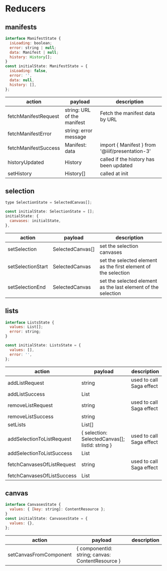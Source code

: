 # Reducers

## manifests

```javascript
interface ManifestState {
  isLoading: boolean;
  error: string | null;
  data: Manifest | null;
  history: History[];
}
const initialState: ManifestState = {
  isLoading: false,
  error: '',
  data: null,
  history: [],
};
```

| action               | payload                     | description                                     |
| -------------------- | --------------------------- | ----------------------------------------------- |
| fetchManifestRequest | string: URL of the manifest | Fetch the manifest data by URL                  |
| fetchManifestError   | string: error message       |
| fetchManifestSuccess | Manifest: data              | import { Manifest } from '@iiif/presentation-3' |
| historyUpdated       | History                     | called if the history has been updated          |
| setHistory           | History[]                   | called at init                                  |

## selection

```javascript
type SelectionState = SelectedCanvas[];

const initialState: SelectionState = [];
initialState: {
  canvases: initialState,
},
```

| action            | payload          | description                                                    |
| ----------------- | ---------------- | -------------------------------------------------------------- |
| setSelection      | SelectedCanvas[] | set the selection canvases                                     |
| setSelectionStart | SelectedCanvas   | set the selected element as the first element of the selection |
| setSelectionEnd   | SelectedCanvas   | set the selected element as the last element of the selection  |

## lists

```javascript
interface ListsState {
  values: List[];
  error: string;
}

const initialState: ListsState = {
  values: [],
  error: '',
};
```

| action                     | payload                                         | description              |
| -------------------------- | ----------------------------------------------- | ------------------------ |
| addListRequest             | string                                          | used to call Saga effect |
| addListSuccess             | List                                            |
| removeListRequest          | string                                          | used to call Saga effect |
| removeListSuccess          | string                                          |
| setLists                   | List[]                                          |
| addSelectionToListRequest  | { selection: SelectedCanvas[]; listId: string } | used to call Saga effect |
| addSelectionToListSuccess  | List                                            |
| fetchCanvasesOfListRequest | string                                          | used to call Saga effect |
| fetchCanvasesOfListSuccess | List                                            |

## canvas

```javascript
interface CanvasesState {
  values: { [key: string]: ContentResource };
}
const initialState: CanvasesState = {
  values: {},
};
```

| action                 | payload                                          | description |
| ---------------------- | ------------------------------------------------ | ----------- |
| setCanvasFromComponent | { componentId: string; canvas: ContentResource } |
